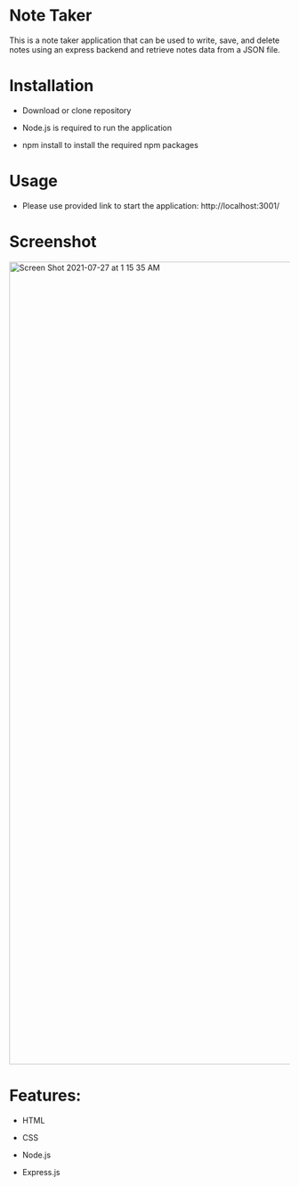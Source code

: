 # Note Taker 

This is a note taker application that can be used to write, save, and delete notes using an express backend and retrieve notes data from a JSON file.


# Installation

- Download or clone repository

- Node.js is required to run the application

- npm install to install the required npm packages


# Usage

- Please use provided link to start the application: 
 http://localhost:3001/
 
 
 # Screenshot
 <img width="1440" alt="Screen Shot 2021-07-27 at 1 15 35 AM" src="https://user-images.githubusercontent.com/30817557/127120586-5704a99d-85ec-4151-9b07-9cf2d462e426.png">
 
# Features:

- HTML

- CSS

- Node.js

- Express.js
